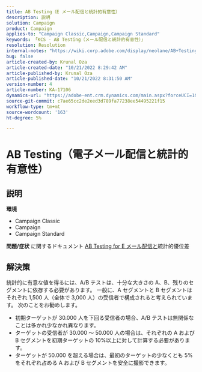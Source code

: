 ```yaml
---
title: AB Testing（E メール配信と統計的有意性）
description: 説明
solution: Campaign
product: Campaign
applies-to: "Campaign Classic,Campaign,Campaign Standard"
keywords: 「KCS - AB Testing（メール配信と統計的有意性）」
resolution: Resolution
internal-notes: "https://wiki.corp.adobe.com/display/neolane/AB+Testing+for+Email+Deliveries"
bug: false
article-created-by: Krunal Oza
article-created-date: "10/21/2022 8:29:42 AM"
article-published-by: Krunal Oza
article-published-date: "10/21/2022 8:31:50 AM"
version-number: 4
article-number: KA-17106
dynamics-url: "https://adobe-ent.crm.dynamics.com/main.aspx?forceUCI=1&pagetype=entityrecord&etn=knowledgearticle&id=fa5ed781-1a51-ed11-bba2-0022480867fb"
source-git-commit: c7ae65cc2de2eed3d789fa77238ee54495221f15
workflow-type: tm+mt
source-wordcount: '163'
ht-degree: 5%

---
```


# AB Testing（電子メール配信と統計的有意性）

## 説明

<b>環境</b>
- Campaign Classic
- Campaign
- Campaign Standard



<b>問題/症状</b>
に関するドキュメント [AB Testing for E メール配信と](https://wiki.corp.adobe.com/display/neolane/AB+Testing+for+Email+Deliveries)統計的優位差


## 解決策


統計的に有意な値を得るには、A/B テストは、十分な大きさの A、B、残りのセグメントに依存する必要があります。 一般に、A セグメントと B セグメントはそれぞれ 1,500 人（全体で 3,000 人）の受信者で構成されると考えられています。 次のことをお勧めします。

- 初期ターゲットが 30.000 人を下回る受信者の場合、A/B テストは無関係なことは多かれ少なかれ異なります。
- ターゲットの受信者が 30.000 ～ 50.000 人の場合は、それぞれの A および B セグメントを初期ターゲットの 10%以上に対して計算する必要があります。
- ターゲットが 50.000 を超える場合は、最初のターゲットの少なくとも 5%をそれぞれ占める A および B セグメントを安全に撮影できます。



